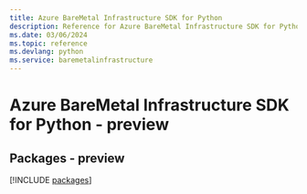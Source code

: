 ```yaml
---
title: Azure BareMetal Infrastructure SDK for Python
description: Reference for Azure BareMetal Infrastructure SDK for Python
ms.date: 03/06/2024
ms.topic: reference
ms.devlang: python
ms.service: baremetalinfrastructure
---
```

# Azure BareMetal Infrastructure SDK for Python - preview
## Packages - preview
[!INCLUDE [packages](baremetal-infrastructure-index.md)]